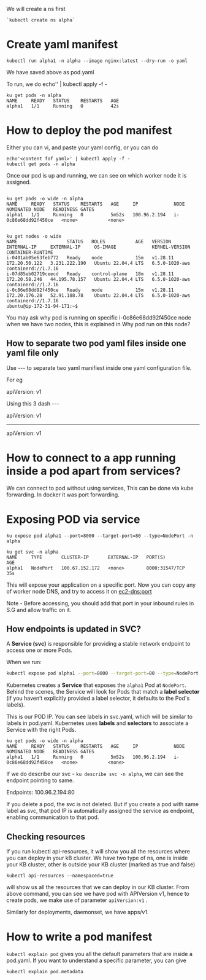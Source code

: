 
We will create a ns first

    `kubectl create ns alpha`

# Create yaml manifest

`kubectl run alpha1 -n alpha --image nginx:latest --dry-run -o yaml`

We have saved above as pod.yaml

To run, we do echo'<content fof yaml>' | kubectl apply -f -

```
ku get pods -n alpha
NAME     READY   STATUS    RESTARTS   AGE
alpha1   1/1     Running   0          42s

```

# How to deploy the pod manifest

Either you can vi, and paste your yaml config, or you can do 

```
echo'<content fof yaml>' | kubectl apply -f -
kubectl get pods -n alpha
```
Once our pod is up and running, we can see on which worker node it is assigned.
```

ku get pods -o wide -n alpha
NAME     READY   STATUS    RESTARTS   AGE     IP             NODE                  NOMINATED NODE   READINESS GATES
alpha1   1/1     Running   0          5m52s   100.96.2.194   i-0c86e68dd92f450ce   <none>           <none>


ku get nodes -o wide
NAME                  STATUS   ROLES           AGE   VERSION    INTERNAL-IP     EXTERNAL-IP     OS-IMAGE             KERNEL-VERSION   CONTAINER-RUNTIME
i-0401ab05e63feb772   Ready    node            15m   v1.28.11   172.20.50.122   3.231.222.190   Ubuntu 22.04.4 LTS   6.5.0-1020-aws   containerd://1.7.16
i-07d85eb02719ceecd   Ready    control-plane   18m   v1.28.11   172.20.58.246   44.195.78.157   Ubuntu 22.04.4 LTS   6.5.0-1020-aws   containerd://1.7.16
i-0c86e68dd92f450ce   Ready    node            15m   v1.28.11   172.20.176.28   52.91.188.78    Ubuntu 22.04.4 LTS   6.5.0-1020-aws   containerd://1.7.16
ubuntu@ip-172-31-94-171:~$ 

```

You may ask why pod is running on specific i-0c86e68dd92f450ce  node when we have two nodes, this is explained in Why pod run on this node?


## How to separate two pod yaml files inside one yaml file only

Use --- to separate two yaml manifiest inside one yaml configuration file.

For eg

apiVersion: v1
<POD manifest>


Using this 3 dash ---

apiVersion: v1
<POD manifest>

---

apiVersion: v1
<POD manifest>


# How to connect to a app running inside a pod apart from services?

We can connect to pod without using services, This can be done via kube forwarding. In docker it was port forwarding. 


# Exposing POD via service

`ku expose pod alpha1 --port=8000 --target-port=80 --type=NodePort -n alpha`

```
ku get svc -n alpha
NAME     TYPE       CLUSTER-IP       EXTERNAL-IP   PORT(S)          AGE
alpha1   NodePort   100.67.152.172   <none>        8000:31547/TCP   35s

```


This will expose your application on a specific port. Now you can copy any of worker node DNS, and try to access it on <ec2-dns:port>

Note - Before accessing, you should add that port in your inbound rules in S.G and allow traffic on it.


## How endpoints is updated in SVC?


A **Service (svc)** is responsible for providing a stable network endpoint to access one or more Pods. 

When we run:
   ```bash 
   kubectl expose pod alpha1 --port=8000 --target-port=80 --type=NodePort -n <ns>
   ```
   Kubernetes creates a **Service** that exposes the `alpha1` Pod at `NodePort`. Behind the scenes, the Service will look for Pods that match a **label selector** (if you haven’t explicitly provided a label selector, it defaults to the Pod's labels).

This is our POD IP. You can see labels in svc.yaml, which will be similar to labels in pod.yaml. Kubernetes uses **labels** and **selectors** to associate a Service with the right Pods.
```
ku get pods -o wide -n alpha
NAME     READY   STATUS    RESTARTS   AGE     IP             NODE                  NOMINATED NODE   READINESS GATES
alpha1   1/1     Running   0          5m52s   100.96.2.194   i-0c86e68dd92f450ce   <none>           <none>

```
If we do describe our svc - `ku describe svc -n alpha`, we can see the endpoint pointing to same. 

Endpoints:                100.96.2.194:80

If you delete a pod, the svc is not deleted. But if you create a pod with same label as svc, that pod IP is automatically assigned the service as endpoint, enabling communication to  that pod.

## Checking resources

If you run kubectl api-resources, it will show you all the resources where you can deploy in your kB cluster. We have two type of ns, one is inside your KB cluster, other is outside your KB cluster (marked as true and false)

`kubectl api-resources --namespaced=true`

will show us all the resources that we can deploy in our KB cluster. From above command, you can see we have pod with APIVersion v1, hence to create pods, we make use of parameter `apiVersion:v1` . 

Similarly for deployments, daemonset, we have apps/v1.

# How to write a pod manifest

`kubectl explain pod` gives you all the default parameters that are inside a pod.yaml. If you want to understand a specific parameter, you can give

`kubectl explain pod.metadata`